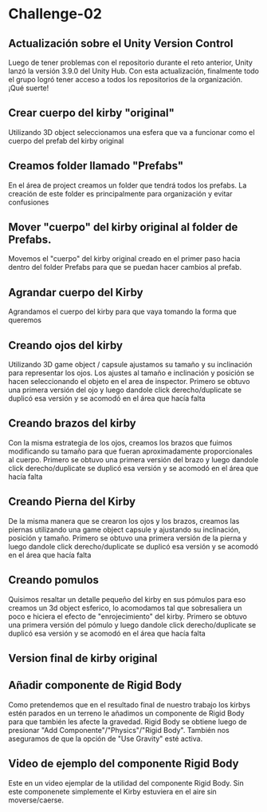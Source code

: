 # Challenge-02

<h2> Actualización sobre el Unity Version Control </h2>
Luego de tener problemas con el repositorio durante el reto anterior, Unity lanzó la versión 3.9.0 del Unity Hub. Con esta actualización, finalmente todo el grupo logró tener acceso a todos los repositorios de la organización. ¡Qué suerte!

<h2> Crear cuerpo del kirby "original" </h2>

<p> Utilizando 3D object seleccionamos una esfera que va a funcionar como el cuerpo del prefab del kirby original</p>



<h2>Creamos folder llamado "Prefabs"</h2>

<p> En el área de project creamos un folder que tendrá todos los prefabs. La creación de este folder es principalmente para organización y evitar confusiones</p>



<h2>Mover "cuerpo" del kirby original al folder de Prefabs.</h2>

<p> Movemos el "cuerpo" del kirby original creado en el primer paso hacia dentro del folder Prefabs para que se puedan hacer cambios al prefab.</p>



<h2>Agrandar cuerpo del Kirby</h2>

<p> Agrandamos el cuerpo del kirby para que vaya tomando la forma que queremos</p>


<h2> Creando ojos del kirby</h2>

<p> Utilizando 3D game object / capsule ajustamos su tamaño y su inclinación para representar los ojos. Los ajustes al tamaño e inclinación y posición se hacen seleccionando el objeto en el area de inspector. Primero se obtuvo una primera versión del ojo y luego dandole click derecho/duplicate se duplicó esa versión y se acomodó en el área que hacía falta</p>





<h2> Creando brazos del kirby</h2>

<p> Con la misma estrategia de los ojos, creamos los brazos que fuimos modificando su tamaño para que fueran aproximadamente proporcionales al cuerpo. Primero se obtuvo una primera versión del brazo y luego dandole click derecho/duplicate se duplicó esa versión y se acomodó en el área que hacía falta</p>





<h2> Creando Pierna del Kirby</h2>


<p> De la misma manera que se crearon los ojos y los brazos, creamos las piernas utilizando una game object capsule y ajustando su inclinación, posición y tamaño. Primero se obtuvo una primera versión de la pierna y luego dandole click derecho/duplicate se duplicó esa versión y se acomodó en el área que hacía falta</p>



<h2> Creando pomulos</h2>

<p> Quisimos resaltar un detalle pequeño del kirby en sus pómulos para eso creamos un 3d object esferico, lo acomodamos tal que sobresaliera un poco e hiciera el efecto de "enrojecimiento" del kirby. Primero se obtuvo una primera versión del pómulo y luego dandole click derecho/duplicate se duplicó esa versión y se acomodó en el área que hacía falta </p>




<h2>Version final de kirby original</h2>






<h2> Añadir componente de Rigid Body</h2>

<p> Como pretendemos que en el resultado final de nuestro trabajo los kirbys estén parados en un terreno le añadimos un componente de Rigid Body para que también les afecte la gravedad. Rigid Body se obtiene luego de presionar "Add Componente"/"Physics"/"Rigid Body". También nos aseguramos de que la opción de "Use Gravity" esté activa.</p>







<h2> Video de ejemplo del componente Rigid Body</h2>

<p>Este en un video ejemplar de la utilidad del componente Rigid Body. Sin este componenete simplemente el Kirby estuviera en el aire sin moverse/caerse.</p>








